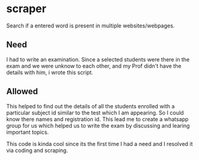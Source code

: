 # scraper
Search if a entered word is present in multiple websites/webpages.

## Need

I had to write an examination. Since a selected students were there in the exam and we were unknow to each other, and my Prof didn't have the details with him, i wrote this script.

## Allowed

This helped to find out the details of all the students enrolled with a particular subject id similar to the test which I am appearing. So I could know there names and registration id. This lead me to create a whatsapp group for us which helped us to write the exam by discussing and learing important topics.

This code is kinda cool since its the first time I had a need and I resolved it via coding and scraping. 
